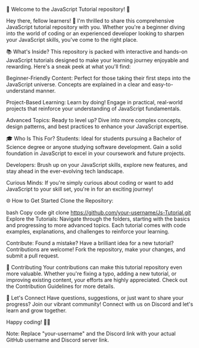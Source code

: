 🚀 Welcome to the JavaScript Tutorial repository! 🚀

Hey there, fellow learners! 👋 I'm thrilled to share this comprehensive JavaScript tutorial repository with you. Whether you're a beginner diving into the world of coding or an experienced developer looking to sharpen your JavaScript skills, you've come to the right place.

📚 What's Inside?
This repository is packed with interactive and hands-on JavaScript tutorials designed to make your learning journey enjoyable and rewarding. Here's a sneak peek at what you'll find:

Beginner-Friendly Content: Perfect for those taking their first steps into the JavaScript universe. Concepts are explained in a clear and easy-to-understand manner.

Project-Based Learning: Learn by doing! Engage in practical, real-world projects that reinforce your understanding of JavaScript fundamentals.

Advanced Topics: Ready to level up? Dive into more complex concepts, design patterns, and best practices to enhance your JavaScript expertise.

🎓 Who Is This For?
Students: Ideal for students pursuing a Bachelor of Science degree or anyone studying software development. Gain a solid foundation in JavaScript to excel in your coursework and future projects.

Developers: Brush up on your JavaScript skills, explore new features, and stay ahead in the ever-evolving tech landscape.

Curious Minds: If you're simply curious about coding or want to add JavaScript to your skill set, you're in for an exciting journey!

🌐 How to Get Started
Clone the Repository:

bash
Copy code
git clone https://github.com/your-username/Js-Tutorial.git
Explore the Tutorials:
Navigate through the folders, starting with the basics and progressing to more advanced topics. Each tutorial comes with code examples, explanations, and challenges to reinforce your learning.

Contribute:
Found a mistake? Have a brilliant idea for a new tutorial? Contributions are welcome! Fork the repository, make your changes, and submit a pull request.

🤝 Contributing
Your contributions can make this tutorial repository even more valuable. Whether you're fixing a typo, adding a new tutorial, or improving existing content, your efforts are highly appreciated. Check out the Contribution Guidelines for more details.

📢 Let's Connect
Have questions, suggestions, or just want to share your progress? Join our vibrant community! Connect with us on Discord and let's learn and grow together.

Happy coding! 🚀🔥

Note: Replace "your-username" and the Discord link with your actual GitHub username and Discord server link.